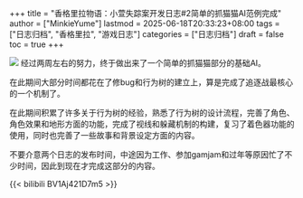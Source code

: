 +++
title = "香格里拉物语：小萱失踪案开发日志#2简单的抓猫猫AI范例完成"
author = ["MinkieYume"]
lastmod = 2025-06-18T20:33:23+08:00
tags = ["日志归档", "香格里拉", "游戏日志"]
categories = ["日志归档"]
draft = false
toc = true
+++

![](https://i1.hdslb.com/bfs/article/1abca5e404c3b193d45c2ad69950a9ed32190208.png@1192w.avif)
经过两周左右的努力，终于做出来了一个简单的抓猫猫部分的基础AI。

在此期间大部分时间都花在了修bug和行为树的建立上，算是完成了追逐战最核心的一个机制了。

在此期间积累了许多关于行为树的经验，熟悉了行为树的设计流程，完善了角色、角色效果和地形方面的功能，完成了视线和躲藏机制的构建，复习了着色器功能的使用，同时也完善了一些故事和背景设定方面的内容。

不要介意两个日志的发布时间，中途因为工作、参加gamjam和过年等原因忙了不少时间，因此到现在才完成这部分的内容。

{{< bilibili BV1Aj421D7m5 >}}
